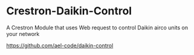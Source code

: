 # Crestron-Daikin-Control
A Crestron Module that uses Web request to control Daikin airco units on your network

https://github.com/ael-code/daikin-control
